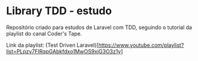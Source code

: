 # Library TDD - estudo
Repositório criado para estudos de Laravel com TDD, seguindo o tutorial da playlist do canal Coder's Tape.

Link da playlist:
(Test Driven Laravel)[https://www.youtube.com/playlist?list=PLpzy7FIRqpGAbkfdxo1MwOS9xjG3O3z1y]
